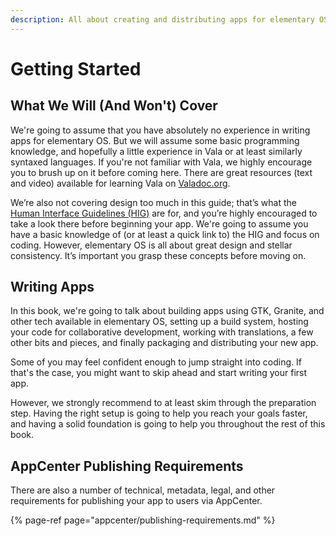 ```yaml
---
description: All about creating and distributing apps for elementary OS
---
```


# Getting Started

## What We Will \(And Won't\) Cover

We're going to assume that you have absolutely no experience in writing apps for elementary OS. But we will assume some basic programming knowledge, and hopefully a little experience in Vala or at least similarly syntaxed languages. If you're not familiar with Vala, we highly encourage you to brush up on it before coming here. There are great resources \(text and video\) available for learning Vala on [Valadoc.org](https://valadoc.org/).

We’re also not covering design too much in this guide; that’s what the [Human Interface Guidelines \(HIG\)](https://docs.elementary.io/hig/) are for, and you’re highly encouraged to take a look there before beginning your app. We're going to assume you have a basic knowledge of \(or at least a quick link to\) the HIG and focus on coding. However, elementary OS is all about great design and stellar consistency. It’s important you grasp these concepts before moving on.

## Writing Apps

In this book, we're going to talk about building apps using GTK, Granite, and other tech available in elementary OS, setting up a build system, hosting your code for collaborative development, working with translations, a few other bits and pieces, and finally packaging and distributing your new app.

Some of you may feel confident enough to jump straight into coding. If that's the case, you might want to skip ahead and start writing your first app.

However, we strongly recommend to at least skim through the preparation step. Having the right setup is going to help you reach your goals faster, and having a solid foundation is going to help you throughout the rest of this book.

## AppCenter Publishing Requirements

There are also a number of technical, metadata, legal, and other requirements for publishing your app to users via AppCenter.

{% page-ref page="appcenter/publishing-requirements.md" %}

